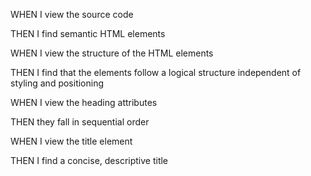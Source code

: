 


WHEN I view the source code

THEN I find semantic HTML elements





WHEN I view the structure of the HTML elements

THEN I find that the elements follow a logical structure independent of styling and positioning





WHEN I view the heading attributes

THEN they fall in sequential order





WHEN I view the title element

THEN I find a concise, descriptive title

